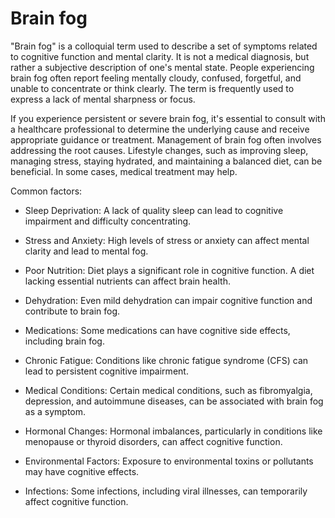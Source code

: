 # Brain fog

"Brain fog" is a colloquial term used to describe a set of symptoms related to cognitive function and mental clarity. It is not a medical diagnosis, but rather a subjective description of one's mental state. People experiencing brain fog often report feeling mentally cloudy, confused, forgetful, and unable to concentrate or think clearly. The term is frequently used to express a lack of mental sharpness or focus.

If you experience persistent or severe brain fog, it's essential to consult with a healthcare professional to determine the underlying cause and receive appropriate guidance or treatment. Management of brain fog often involves addressing the root causes. Lifestyle changes, such as improving sleep, managing stress, staying hydrated, and maintaining a balanced diet, can be beneficial. In some cases, medical treatment may help.

Common factors:

* Sleep Deprivation: A lack of quality sleep can lead to cognitive impairment and difficulty concentrating.

* Stress and Anxiety: High levels of stress or anxiety can affect mental clarity and lead to mental fog.

* Poor Nutrition: Diet plays a significant role in cognitive function. A diet lacking essential nutrients can affect brain health.

* Dehydration: Even mild dehydration can impair cognitive function and contribute to brain fog.

* Medications: Some medications can have cognitive side effects, including brain fog.

* Chronic Fatigue: Conditions like chronic fatigue syndrome (CFS) can lead to persistent cognitive impairment.

* Medical Conditions: Certain medical conditions, such as fibromyalgia, depression, and autoimmune diseases, can be associated with brain fog as a symptom.

* Hormonal Changes: Hormonal imbalances, particularly in conditions like menopause or thyroid disorders, can affect cognitive function.

* Environmental Factors: Exposure to environmental toxins or pollutants may have cognitive effects.

* Infections: Some infections, including viral illnesses, can temporarily affect cognitive function.


